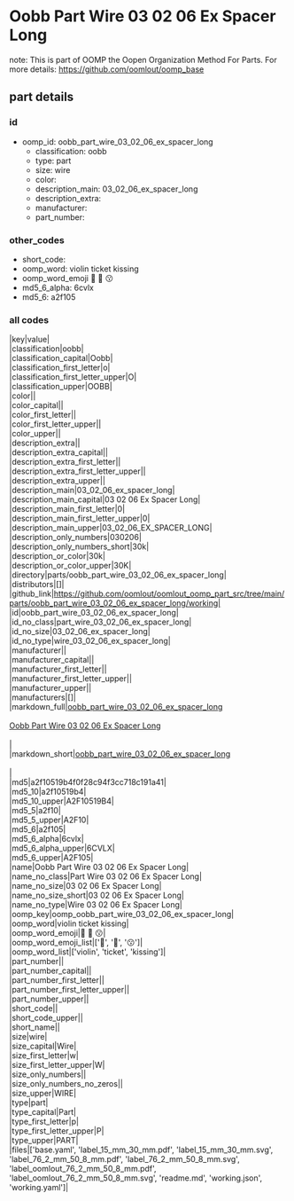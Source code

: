 # Oobb Part Wire 03 02 06 Ex Spacer Long  

note: This is part of OOMP the Oopen Organization Method For Parts. For more details: https://github.com/oomlout/oomp_base

##  part details





### id
* oomp_id: oobb_part_wire_03_02_06_ex_spacer_long
  * classification: oobb
  * type: part
  * size: wire
  * color: 
  * description_main: 03_02_06_ex_spacer_long
  * description_extra: 
  * manufacturer: 
  * part_number: 

### other_codes
* short_code: 
* oomp_word: violin ticket kissing
* oomp_word_emoji :violin: :ticket: :kissing:
* md5_6_alpha: 6cvlx
* md5_6: a2f105

### all codes 
|key|value|  
|classification|oobb|  
|classification_capital|Oobb|  
|classification_first_letter|o|  
|classification_first_letter_upper|O|  
|classification_upper|OOBB|  
|color||  
|color_capital||  
|color_first_letter||  
|color_first_letter_upper||  
|color_upper||  
|description_extra||  
|description_extra_capital||  
|description_extra_first_letter||  
|description_extra_first_letter_upper||  
|description_extra_upper||  
|description_main|03_02_06_ex_spacer_long|  
|description_main_capital|03 02 06 Ex Spacer Long|  
|description_main_first_letter|0|  
|description_main_first_letter_upper|0|  
|description_main_upper|03_02_06_EX_SPACER_LONG|  
|description_only_numbers|030206|  
|description_only_numbers_short|30k|  
|description_or_color|30k|  
|description_or_color_upper|30K|  
|directory|parts/oobb_part_wire_03_02_06_ex_spacer_long|  
|distributors|[]|  
|github_link|https://github.com/oomlout/oomlout_oomp_part_src/tree/main/parts/oobb_part_wire_03_02_06_ex_spacer_long/working|  
|id|oobb_part_wire_03_02_06_ex_spacer_long|  
|id_no_class|part_wire_03_02_06_ex_spacer_long|  
|id_no_size|03_02_06_ex_spacer_long|  
|id_no_type|wire_03_02_06_ex_spacer_long|  
|manufacturer||  
|manufacturer_capital||  
|manufacturer_first_letter||  
|manufacturer_first_letter_upper||  
|manufacturer_upper||  
|manufacturers|[]|  
|markdown_full|[oobb_part_wire_03_02_06_ex_spacer_long](https://github.com/oomlout/oomlout_oomp_part_src/tree/main/parts/oobb_part_wire_03_02_06_ex_spacer_long/working)<br>[](https://github.com/oomlout/oomlout_oomp_part_src/tree/main/parts/oobb_part_wire_03_02_06_ex_spacer_long/working)<br>[Oobb Part Wire 03 02 06 Ex Spacer Long](https://github.com/oomlout/oomlout_oomp_part_src/tree/main/parts/oobb_part_wire_03_02_06_ex_spacer_long/working)<br><br>|  
|markdown_short|[oobb_part_wire_03_02_06_ex_spacer_long](https://github.com/oomlout/oomlout_oomp_part_src/tree/main/parts/oobb_part_wire_03_02_06_ex_spacer_long/working)<br><br>|  
|md5|a2f10519b4f0f28c94f3cc718c191a41|  
|md5_10|a2f10519b4|  
|md5_10_upper|A2F10519B4|  
|md5_5|a2f10|  
|md5_5_upper|A2F10|  
|md5_6|a2f105|  
|md5_6_alpha|6cvlx|  
|md5_6_alpha_upper|6CVLX|  
|md5_6_upper|A2F105|  
|name|Oobb Part Wire 03 02 06 Ex Spacer Long|  
|name_no_class|Part Wire 03 02 06 Ex Spacer Long|  
|name_no_size|03 02 06 Ex Spacer Long|  
|name_no_size_short|03 02 06 Ex Spacer Long|  
|name_no_type|Wire 03 02 06 Ex Spacer Long|  
|oomp_key|oomp_oobb_part_wire_03_02_06_ex_spacer_long|  
|oomp_word|violin ticket kissing|  
|oomp_word_emoji|:violin: :ticket: :kissing:|  
|oomp_word_emoji_list|[':violin:', ':ticket:', ':kissing:']|  
|oomp_word_list|['violin', 'ticket', 'kissing']|  
|part_number||  
|part_number_capital||  
|part_number_first_letter||  
|part_number_first_letter_upper||  
|part_number_upper||  
|short_code||  
|short_code_upper||  
|short_name||  
|size|wire|  
|size_capital|Wire|  
|size_first_letter|w|  
|size_first_letter_upper|W|  
|size_only_numbers||  
|size_only_numbers_no_zeros||  
|size_upper|WIRE|  
|type|part|  
|type_capital|Part|  
|type_first_letter|p|  
|type_first_letter_upper|P|  
|type_upper|PART|  
|files|['base.yaml', 'label_15_mm_30_mm.pdf', 'label_15_mm_30_mm.svg', 'label_76_2_mm_50_8_mm.pdf', 'label_76_2_mm_50_8_mm.svg', 'label_oomlout_76_2_mm_50_8_mm.pdf', 'label_oomlout_76_2_mm_50_8_mm.svg', 'readme.md', 'working.json', 'working.yaml']|  
